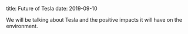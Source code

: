 title: Future of Tesla
date: 2019-09-10

We will be talking about Tesla and the positive impacts it will have on the environment.  
